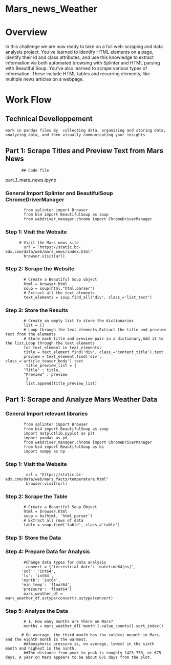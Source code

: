 # Mars_news_Weather

# Overview
In this challenge we are  now ready to take on a full web-scraping and data analysis project. You’ve learned to identify HTML elements on a page, identify their id and class attributes, and use this knowledge to extract information via both automated browsing with Splinter and HTML parsing with Beautiful Soup. You’ve also learned to scrape various types of information. These include HTML tables and recurring elements, like multiple news articles on a webpage.

# Work Flow 
## Technical Develloppement 
    work in pandas files By  collecting data, organizing and storing data, analyzing data, and then visually communicating your insights

## Part 1: Scrape Titles and Preview Text from Mars News
           ## Code file 
part_1_mars_news.ipynb

### General Import Splinter and BeautifulSoup ChromeDriverManager
            from splinter import Browser
            from bs4 import BeautifulSoup as soup
            from webdriver_manager.chrome import ChromeDriverManager
         
### Step 1: Visit the Website
          # Visit the Mars news site
            url = 'https://static.bc-edx.com/data/web/mars_news/index.html'
            browser.visit(url)
### Step 2: Scrape the Website
            # Create a Beautiful Soup object
            html = browser.html
            soup = soup(html,"html.parser")
            # Extract all the text elements
            text_elements = soup.find_all('div', class_='list_text')
### Step 3: Store the Results
            # Create an empty list to store the dictionaries
            list = []
            # Loop through the text elements,Extract the title and preview text from the elements
            # Store each title and preview pair in a dictionary,Add it to the list,Loop through the text elements
            for text_element in text_elements:
            title = text_element.find('div', class_='content_title').text
            preview = text_element.find('div', class_='article_teaser_body').text
             title_preview_list = {
            "Title" : title,
            "Preview" : preview
             }
             list.append(title_preview_list)

## Part 1: Scrape and Analyze Mars Weather Data

### General Import relevant libraries
            from splinter import Browser
            from bs4 import BeautifulSoup as soup
            import matplotlib.pyplot as plt
            import pandas as pd
            from webdriver_manager.chrome import ChromeDriverManager
            from bs4 import BeautifulSoup as bs
            import numpy as np
### Step 1: Visit the Website
             url = "https://static.bc-edx.com/data/web/mars_facts/temperature.html"
             browser.visit(url)
### Step 2: Scrape the Table
            # Create a Beautiful Soup Object
            html = browser.html
            soup = bs(html, 'html.parser')
            # Extract all rows of data
            table = soup.find('table', class_='table')
### Step 3: Store the Data

### Step 4: Prepare Data for Analysis
            #Change data types for data analysis
             convert = {'terrestrial_date': 'datetime64[ns]',
           'sol': 'int64',
           'ls': 'int64',
           'month': 'int64',
           'min_temp': 'float64',
           'pressure': 'float64'}
            mars_weather_df = mars_weather_df.astype(convert).astype(convert)
### Step 5: Analyze the Data
            # 1. How many months are there on Mars?
            months = mars_weather_df['month'].value_counts().sort_index()

           # On average, the third month has the coldest mounth in Mars, and the eighth month is the warmest. 
            #Atmospheric pressure is, on average, lowest in the sixth month and highest in the ninth.
            ##The distance from peak to peak is roughly 1425-750, or 675 days. A year on Mars appears to be about 675 days from the plot. 


